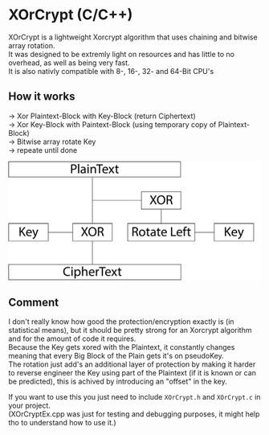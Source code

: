# XOrCrypt (C/C++)
XOrCrypt is a lightweight Xorcrypt algorithm that uses chaining and bitwise array rotation.\
It was designed to be extremly light on resources and has little to no overhead,
as well as being very fast.\
It is also nativly compatible with 8-, 16-, 32- and 64-Bit CPU's

## How it works
-> Xor Plaintext-Block with Key-Block (return Ciphertext)\
-> Xor Key-Block with Paintext-Block (using temporary copy of Plaintext-Block)\
-> Bitwise array rotate Key\
-> repeate until done

![SCHEM](https://github.com/Lima-X-Coding/XOrCrypt/blob/master/XOrCrypt.png)
## Comment
I don't really know how good the protection/encryption exactly is (in statistical means),
but it should be pretty strong for an Xorcrypt algorithm and for the amount of code it requires.\
Because the Key gets xored with the Plaintext,
it constantly changes meaning that every Big Block of the Plain gets it's on pseudoKey.\
The rotation just add's an additional layer of protection by making it harder to reverse engineer
the Key using part of the Plaintext (if it is known or can be predicted),
this is achived by introducing an "offset" in the key.

If you want to use this you just need to include `XOrCrypt.h` and `XOrCrypt.c` in your project.\
(XOrCryptEx.cpp was just for testing and debugging purposes, it might help tho to understand how to use it.)
